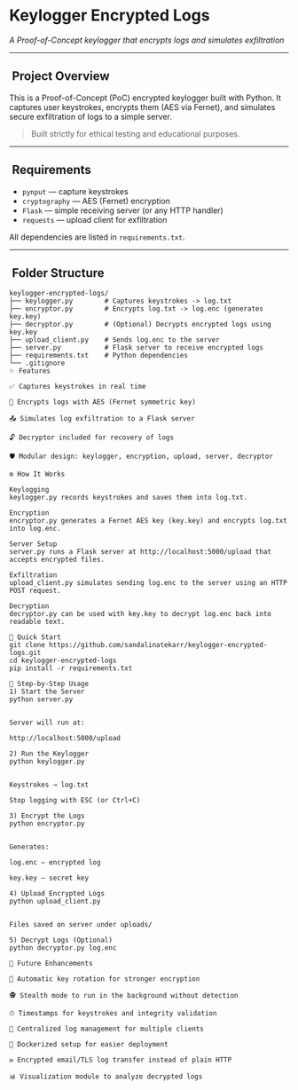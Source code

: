 # Keylogger Encrypted Logs
*A Proof-of-Concept keylogger that encrypts logs and simulates exfiltration*

---

## ​ Project Overview
This is a Proof-of-Concept (PoC) encrypted keylogger built with Python. It captures user keystrokes, encrypts them (AES via Fernet), and simulates secure exfiltration of logs to a simple server.

> Built strictly for ethical testing and educational purposes.

---

## ​ Requirements
- `pynput` — capture keystrokes  
- `cryptography` — AES (Fernet) encryption  
- `Flask` — simple receiving server (or any HTTP handler)  
- `requests` — upload client for exfiltration  

All dependencies are listed in `requirements.txt`.

---

## ​ Folder Structure
```plaintext
keylogger-encrypted-logs/
├── keylogger.py        # Captures keystrokes -> log.txt
├── encryptor.py        # Encrypts log.txt -> log.enc (generates key.key)
├── decryptor.py        # (Optional) Decrypts encrypted logs using key.key
├── upload_client.py    # Sends log.enc to the server
├── server.py           # Flask server to receive encrypted logs
├── requirements.txt    # Python dependencies
└── .gitignore
✨ Features

✅ Captures keystrokes in real time

🔐 Encrypts logs with AES (Fernet symmetric key)

📤 Simulates log exfiltration to a Flask server

🔓 Decryptor included for recovery of logs

🛡️ Modular design: keylogger, encryption, upload, server, decryptor

⚙️ How It Works

Keylogging
keylogger.py records keystrokes and saves them into log.txt.

Encryption
encryptor.py generates a Fernet AES key (key.key) and encrypts log.txt into log.enc.

Server Setup
server.py runs a Flask server at http://localhost:5000/upload that accepts encrypted files.

Exfiltration
upload_client.py simulates sending log.enc to the server using an HTTP POST request.

Decryption
decryptor.py can be used with key.key to decrypt log.enc back into readable text.

🚀 Quick Start
git clone https://github.com/sandalinatekarr/keylogger-encrypted-logs.git
cd keylogger-encrypted-logs
pip install -r requirements.txt

🧭 Step-by-Step Usage
1) Start the Server
python server.py


Server will run at:

http://localhost:5000/upload

2) Run the Keylogger
python keylogger.py


Keystrokes → log.txt

Stop logging with ESC (or Ctrl+C)

3) Encrypt the Logs
python encryptor.py


Generates:

log.enc — encrypted log

key.key — secret key

4) Upload Encrypted Logs
python upload_client.py


Files saved on server under uploads/

5) Decrypt Logs (Optional)
python decryptor.py log.enc

🔮 Future Enhancements

🔄 Automatic key rotation for stronger encryption

🕵️ Stealth mode to run in the background without detection

⏱ Timestamps for keystrokes and integrity validation

📂 Centralized log management for multiple clients

🐳 Dockerized setup for easier deployment

✉️ Encrypted email/TLS log transfer instead of plain HTTP

📊 Visualization module to analyze decrypted logs
